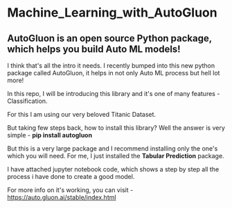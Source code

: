 # Machine_Learning_with_AutoGluon
## AutoGluon is an open source Python package, which helps you build Auto ML models!

I think that's all the intro it needs. I recently bumped into this new python package called AutoGluon, it helps in not only Auto ML process but hell lot more!

In this repo, I will be introducing this library and it's one of many features - Classification.

For this I am using our very beloved Titanic Dataset.

But taking few steps back, how to install this library? Well the answer is very simple - **pip install autogluon**

But this is a very large package and I recommend installing only the one's which you will need. For me, I just installed the **Tabular Prediction** package.

I have attached jupyter notebook code, which shows a step by step all the process i have done to create a good model.

For more info on it's working, you can visit - https://auto.gluon.ai/stable/index.html
